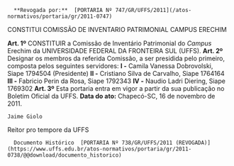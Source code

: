       **Revogada por:**  [PORTARIA Nº 747/GR/UFFS/2011](/atos-normativos/portaria/gr/2011-0747) 

   CONSTITUI COMISSÃO DE INVENTARIO PATRIMONIAL CAMPUS ERECHIM  

   **Art. 1º**  CONSTITUIR a Comissão de Inventário Patrimonial do *Campus*  Erechim da UNIVERSIDADE FEDERAL DA FRONTEIRA SUL (UFFS).   **Art. 2º**  Designar os membros da referida Comissão, a ser presidida pelo primeiro, composta pelos seguintes servidores: **I -**  Camila Vanessa Dobrovolski, Siape 1794504 (Presidente) **II -**  Cristiano Silva de Carvalho, Siape 1764164 **III -**  Fabricio Perin da Rosa, Siape 1792343 **IV -**  Naudio Ladri Diering, Siape 1769302   **Art. 3º**  Esta portaria entra em vigor a partir da sua publicação no Boletim Oficial da UFFS.        **Data do ato:** Chapecó-SC, 16 de novembro de 2011.   
 

    Jaime Giolo   
 Reitor pro tempore da UFFS 

      Documento Histórico  [PORTARIA Nº 738/GR/UFFS/2011 (REVOGADA)](https://www.uffs.edu.br/atos-normativos/portaria/gr/2011-0738/@@download/documento_historico)     
      